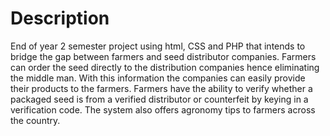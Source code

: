 # Description
End of year 2 semester project using html, CSS and PHP that
intends to bridge the gap between farmers and seed distributor
companies. Farmers can order the seed directly to the
distribution companies hence eliminating the middle man. With
this information the companies can easily provide their products
to the farmers. Farmers have the ability to verify whether a packaged seed is from a verified distributor or counterfeit by keying in a verification code.
The system also offers agronomy tips to farmers
across the country.
